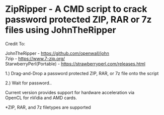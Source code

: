 # ZipRipper - A CMD script to crack password protected ZIP, RAR or 7z files using JohnTheRipper

Credit To: <br>

JohnTheRipper - <a href="https://github.com/openwall/john">https://github.com/openwall/john</a><br>
7zip - <a href="https://www.7-zip.org/">https://www.7-zip.org/</a><br>
StarwberryPerl(Portable) - <a href="https://strawberryperl.com/releases.html">https://strawberryperl.com/releases.html</a><br>

1.) Drag-and-Drop a password protected ZIP, RAR, or 7z file onto the script<br>

2.) Wait for password..<br>

Current version provides support for hardware acceleration via<br>
OpenCL for nVidia and AMD cards.<br>

*ZIP, RAR, and 7z filetypes are supported
